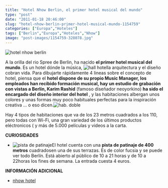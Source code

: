 ```yaml
---
title: "Hotel Nhow Berlin, el primer hotel musical del mundo"
type: "post"
date: "2011-01-18 20:46:00"
slug: "hotel-nhow-berlin-primer-hotel-musical-mundo-1154759"
categories: ["Europa","Hoteles"]
tags: ["Berlin","Europa","Hoteles","Nhow"]
image: "post-images/1154759-328078.jpg"
---
```


![hotel nhow berlin](post-images/1154759-328078.jpg "hotel nhow berlin")

A la orilla del rio Spree de Berlin, ha nacido **el primer hotel musical del mundo**. Es un hotel dónde la música, ![hall hotel](post-images/1154759-328080.jpg "hall hotel")la arquitectura y el diseño cobran vida. Para dibujarte rápidamente 4 lineas sobre el concepto de hotel, piensa que el **hotel dispone de su propio Music Manager, los empleados han recibido formación musical, hay un estudio de grabación con vistas a Berlín, Karim Rashid** (famoso diseñador neoyorkino) **ha sido el encargado del diseño interior del hotel** , y las habitaciones albergan unos colores y unas formas muy poco habituales perfectas para la inspiración creativa ... o eso dicen.![hab. doble](post-images/1154759-328079.jpg "hab. doble")

Hay 4 tipos de habitaciones que va de los 23 metros cuadrados a los 110, pero todas con Wi-Fi, una gran variedad de los últimos productos eléctronicos ( y más de 5.000 películas y videos a la carta.

**CURIOSIDADES**

- ![pista de patinaje](post-images/1154759-328144.jpg "pista de patinaje")El hotel cuenta con una **pista de patinaje de 400 metros** cuadradosen una de sus terrazas. Es de color fucsia y se puede ver todo Berlín. Está abierto al público de 10 a 21 horas y de 10 a 22horas los fines de semana. La entrada cuesta 4 euros.

 **INFORMACIÓN ADICIONAL**

- [nhow hotel](http://nhow.hotelmediaspree.com/es/instalaciones/)